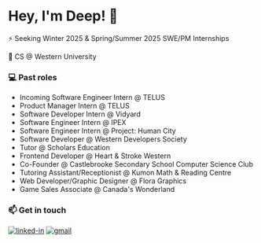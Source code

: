 <h1>Hey, I'm Deep! 👋</h1>

⚡️ Seeking Winter 2025 & Spring/Summer 2025 SWE/PM Internships

🔭 CS @ Western University

<h3>💻 Past roles</h3>
  <ul>
    <li>Incoming Software Engineer Intern @ TELUS</li>
    <li>Product Manager Intern @ TELUS</li>
    <li>Software Developer Intern @ Vidyard</li>
    <li>Software Engineer Intern @ IPEX</li>
    <li>Software Engineer Intern @ Project: Human City</li>
    <li>Software Developer @ Western Developers Society</li>
    <li>Tutor @ Scholars Education</li>
    <li>Frontend Developer @ Heart & Stroke Western</li>
    <li>Co-Founder @ Castlebrooke Secondary School Computer Science Club</li>
    <li>Tutoring Assistant/Receptionist @ Kumon Math & Reading Centre</li>
    <li>Web Developer/Graphic Designer @ Flora Graphics</li>
    <li>Game Sales Associate @ Canada's Wonderland</li>
  </ul>

   <h3>📫 Get in touch</h3> 

[![linked-in](https://img.shields.io/badge/LinkedIn-0077B5?style=for-the-badge&logo=linkedin&logoColor=white)](https://www.linkedin.com/in/jal-desai-104580200/)
[![gmail](https://img.shields.io/badge/Gmail-D14836?style=for-the-badge&logo=Gmail&logoColor=white)](mailto:j9desai@uwaterloo)
